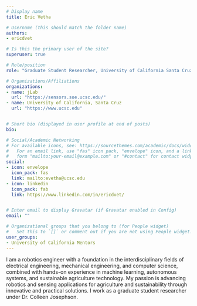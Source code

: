 ```yaml
---
# Display name
title: Eric Vetha

# Username (this should match the folder name)
authors:
- ericdvet

# Is this the primary user of the site?
superuser: true

# Role/position
role: "Graduate Student Researcher, University of California Santa Cruz"

# Organizations/Affiliations
organizations:
- name: jLab
  url: "https://sensors.soe.ucsc.edu/"
- name: University of California, Santa Cruz
  url: "https://www.ucsc.edu"


# Short bio (displayed in user profile at end of posts)
bio:

# Social/Academic Networking
# For available icons, see: https://sourcethemes.com/academic/docs/widgets/#icons
#   For an email link, use "fas" icon pack, "envelope" icon, and a link in the
#   form "mailto:your-email@example.com" or "#contact" for contact widget.
social:
- icon: envelope
  icon_pack: fas
  link: mailto:evetha@ucsc.edu
- icon: linkedin
  icon_pack: fab
  link: https://www.linkedin.com/in/ericdvet/


# Enter email to display Gravatar (if Gravatar enabled in Config)
email: ""

# Organizational groups that you belong to (for People widget)
#   Set this to `[]` or comment out if you are not using People widget.  
user_groups:
- University of California Mentors
---
```


I am a robotics engineer with a foundation in the interdisciplinary fields of electrical engineering, mechanical engineering, and computer science, combined with hands-on experience in machine learning, autonomous systems, and sustainable agriculture technology. My passion is advancing robotics and sensing applications for agriculture and sustainability through innovative and practical solutions. I work as a graduate student researcher under Dr. Colleen Josephson.